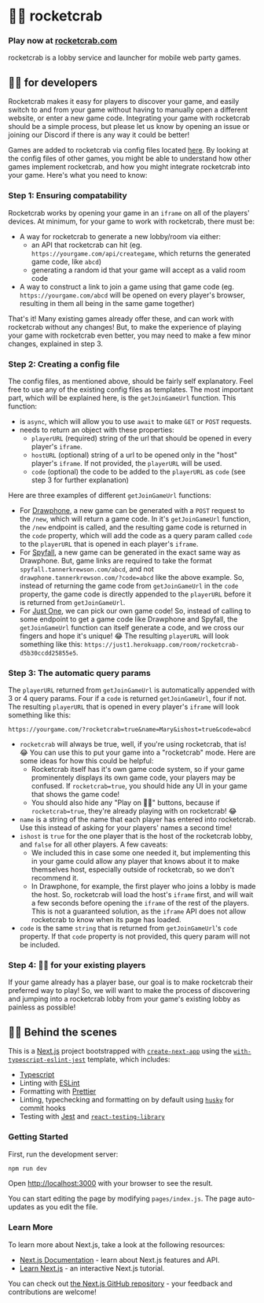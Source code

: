 # 🚀🦀 rocketcrab

### Play now at [rocketcrab.com](https://rocketcrab.com/)

rocketcrab is a lobby service and launcher for mobile web party games.

## 🚀🦀 for developers

Rocketcrab makes it easy for players to discover your game, and easily switch to and from your game without having to manually open a different website, or enter a new game code. Integrating your game with rocketcrab should be a simple process, but please let us know by opening an issue or joining our Discord if there is any way it could be better!

Games are added to rocketcrab via config files located [here](https://github.com/tannerkrewson/rocketcrab/tree/master/config/games). By looking at the config files of other games, you might be able to understand how other games implement rocketcrab, and how you might integrate rocketcrab into your game. Here's what you need to know:

### Step 1: Ensuring compatability

Rocketcrab works by opening your game in an `iframe` on all of the players' devices. At minimum, for your game to work with rocketcrab, there must be:

-   A way for rocketcrab to generate a new lobby/room via either:
    -   an API that rocketcrab can hit (eg. `https://yourgame.com/api/creategame`, which returns the generated game code, like `abcd`)
    -   generating a random id that your game will accept as a valid room code
-   A way to construct a link to join a game using that game code (eg. `https://yourgame.com/abcd` will be opened on every player's browser, resulting in them all being in the same game together)

That's it! Many existing games already offer these, and can work with rocketcrab without any changes! But, to make the experience of playing your game with rocketcrab even better, you may need to make a few minor changes, explained in step 3.

### Step 2: Creating a config file

The config files, as mentioned above, should be fairly self explanatory. Feel free to use any of the existing config files as templates. The most important part, which will be explained here, is the `getJoinGameUrl` function. This function:

-   is `async`, which will allow you to use `await` to make `GET` or `POST` requests.
-   needs to return an object with these properties:
    -   `playerURL` (required) string of the url that should be opened in every player's `iframe`.
    -   `hostURL` (optional) string of a url to be opened only in the "host" player's `iframe`. If not provided, the `playerURL` will be used.
    -   `code` (optional) the code to be added to the `playerURL` as `code` (see step 3 for further explanation)

Here are three examples of different `getJoinGameUrl` functions:

-   For [Drawphone](https://github.com/tannerkrewson/rocketcrab/blob/a3f796af7f6b70100b1dcf9ab141d73fea41e049/config/games/drawphone.ts#L18-L25), a new game can be generated with a `POST` request to the `/new`, which will return a game code. In it's `getJoinGameUrl` function, the `/new` endpoint is called, and the resulting game code is returned in the `code` property, which will add the code as a query param called `code` to the `playerURL` that is opened in each player's `iframe`.
-   For [Spyfall](https://github.com/tannerkrewson/rocketcrab/blob/a3f796af7f6b70100b1dcf9ab141d73fea41e049/config/games/spyfall.ts#L18-L24), a new game can be generated in the exact same way as Drawphone. But, game links are required to take the format `spyfall.tannerkrewson.com/abcd`, and not `drawphone.tannerkrewson.com/?code=abcd` like the above example. So, instead of returning the game code from `getJoinGameUrl` in the `code` property, the game code is directly appended to the `playerURL` before it is returned from `getJoinGameUrl`.
-   For [Just One](https://github.com/tannerkrewson/rocketcrab/blob/a3f796af7f6b70100b1dcf9ab141d73fea41e049/config/games/justone.ts#L14-L19), we can pick our own game code! So, instead of calling to some endpoint to get a game code like Drawphone and Spyfall, the `getJoinGameUrl` function can itself generate a code, and we cross our fingers and hope it's unique! 😂 The resulting `playerURL` will look something like this: `https://just1.herokuapp.com/room/rocketcrab-d5b30ccdd25855e5`.

### Step 3: The automatic query params

The `playerURL` returned from `getJoinGameUrl` is automatically appended with 3 or 4 query params. Four if a `code` is returned `getJoinGameUrl`, four if not. The resulting `playerURL` that is opened in every player's `iframe` will look something like this:

```
https://yourgame.com/?rocketcrab=true&name=Mary&ishost=true&code=abcd
```

-   `rocketcrab` will always be true, well, if you're using rocketcrab, that is! 😂 You can use this to put your game into a "rocketcrab" mode. Here are some ideas for how this could be helpful:
    -   Rocketcrab itself has it's own game code system, so if your game prominentely displays its own game code, your players may be confused. If `rocketcrab=true`, you should hide any UI in your game that shows the game code!
    -   You should also hide any "Play on 🚀🦀" buttons, because if `rocketcrab=true`, they're already playing with on rocketcrab! 😂
-   `name` is a string of the name that each player has entered into rocketcrab. Use this instead of asking for your players' names a second time!
-   `ishost` is `true` for the one player that is the host of the rocketcrab lobby, and `false` for all other players. A few caveats:
    -   We included this in case some one needed it, but implementing this in your game could allow any player that knows about it to make themselves host, especially outside of rocketcrab, so we don't recommend it.
    -   In Drawphone, for example, the first player who joins a lobby is made the host. So, rocketcrab will load the host's `iframe` first, and will wait a few seconds before opening the `iframe` of the rest of the players. This is not a guaranteed solution, as the `iframe` API does not allow rocketcrab to know when its page has loaded.
-   `code` is the same `string` that is returned from `getJoinGameUrl`'s `code` property. If that `code` property is not provided, this query param will not be included.

### Step 4: 🚀🦀 for your existing players

If your game already has a player base, our goal is to make rocketcrab their preferred way to play! So, we will want to make the process of discovering and jumping into a rocketcrab lobby from your game's existing lobby as painless as possible!

## 🚀🦀 Behind the scenes

This is a [Next.js](https://nextjs.org/) project bootstrapped with [`create-next-app`](https://github.com/vercel/next.js/tree/canary/packages/create-next-app) using the [`with-typescript-eslint-jest`](https://github.com/vercel/next.js/tree/v9.4.4/examples/with-typescript-eslint-jest) template, which includes:

-   [Typescript](https://www.typescriptlang.org/)
-   Linting with [ESLint](https://eslint.org/)
-   Formatting with [Prettier](https://prettier.io/)
-   Linting, typechecking and formatting on by default using [`husky`](https://github.com/typicode/husky) for commit hooks
-   Testing with [Jest](https://jestjs.io/) and [`react-testing-library`](https://testing-library.com/docs/react-testing-library/intro)

### Getting Started

First, run the development server:

```bash
npm run dev
```

Open [http://localhost:3000](http://localhost:3000) with your browser to see the result.

You can start editing the page by modifying `pages/index.js`. The page auto-updates as you edit the file.

### Learn More

To learn more about Next.js, take a look at the following resources:

-   [Next.js Documentation](https://nextjs.org/docs) - learn about Next.js features and API.
-   [Learn Next.js](https://nextjs.org/learn) - an interactive Next.js tutorial.

You can check out [the Next.js GitHub repository](https://github.com/vercel/next.js/) - your feedback and contributions are welcome!
